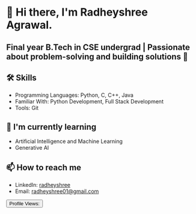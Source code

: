 

<!--
**Radheyshree/Radheyshree** is a ✨ _special_ ✨ repository because its `README.md` (this file) appears on your GitHub profile.

Here are some ideas to get you started:

- 🔭 I’m currently working on ...
- 🌱 I’m currently learning ...
- 👯 I’m looking to collaborate on ...
- 🤔 I’m looking for help with ...
- 💬 Ask me about ...
- 📫 How to reach me: ...
- 😄 Pronouns: ...
- ⚡ Fun fact: ...
-->

# 👋 Hi there, I'm Radheyshree Agrawal.

## Final year B.Tech in CSE undergrad | Passionate about problem-solving and building solutions 🚀

## 🛠 Skills
- Programming Languages: Python, C, C++, Java
- Familiar With: Python Development, Full Stack Development
- Tools: Git
<!--- Databases: [e.g., MySQL, MongoDB]-->


## 🌱 I'm currently learning
- Artificial Intelligence and Machine Learning
- Generative AI

## 📫 How to reach me
- LinkedIn: [radheyshree](https://www.linkedin.com/in/radheyshree-agrawal-7a4430236/)
- Email: radheyshree01@gmail.com


<button id="profile-view-count" onclick="getProfileViewCount()">
  Profile Views: <span id="view-count"></span>
</button>

<script>
  const apiUrl = 'https://api.github.com/users/Radheyshree';
  const token = process.env.TOKEN_github;
  const headers = {
    'Authorization': `Bearer ${token}`,
    'Content-Type': 'application/json'
  };

  function getProfileViewCount() {
    fetch(apiUrl, { headers })
     .then(response => response.json())
     .then(data => {
        const viewCount = data.view_count;
        document.getElementById('view-count').textContent = viewCount;
      });
  }
</script>
<!---
## 📊 GitHub Stats
![Your GitHub stats](https://github-readme-stats.vercel.app/api?username=yourusername&show_icons=true&theme=radical)

## 🏆 GitHub Trophies
![](https://github-profile-trophy.vercel.app/?username=yourusername&theme=radical&no-frame=false&no-bg=true&margin-w=4)


---
⭐️ From [yourusername](https://github.com/yourusername)-->
